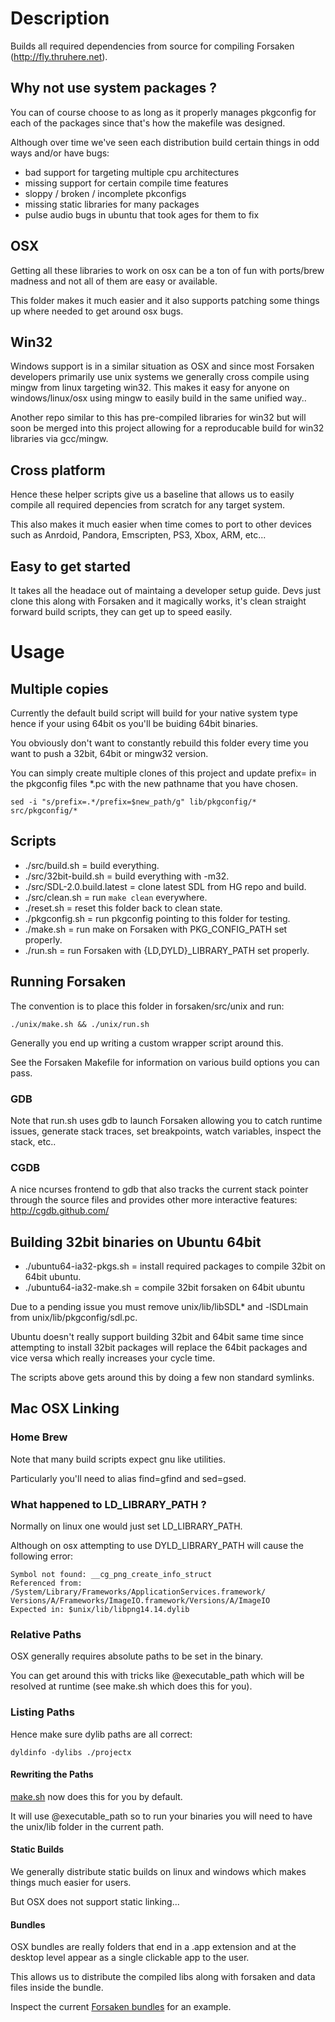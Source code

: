 # Description

Builds all required dependencies from source for compiling Forsaken (http://fly.thruhere.net).


## Why not use system packages ?

You can of course choose to as long as it properly manages pkgconfig for each of the packages since that's how the makefile was designed.

Although over time we've seen each distribution build certain things in odd ways and/or have bugs:

* bad support for targeting multiple cpu architectures
* missing support for certain compile time features
* sloppy / broken / incomplete pkconfigs
* missing static libraries for many packages
* pulse audio bugs in ubuntu that took ages for them to fix


## OSX

Getting all these libraries to work on osx can be a ton of fun with ports/brew madness and not all of them are easy or available.

This folder makes it much easier and it also supports patching some things up where needed to get around osx bugs.

## Win32

Windows support is in a similar situation as OSX and since most Forsaken developers primarily use unix systems we generally cross compile using mingw from linux targeting win32.  This makes it easy for anyone on windows/linux/osx using mingw to easily build in the same unified way..

Another repo similar to this has pre-compiled libraries for win32 but will soon be merged into this project allowing for a reproducable build for win32 libraries via gcc/mingw.


## Cross platform

Hence these helper scripts give us a baseline that allows us to easily compile all required depencies from scratch for any target system.

This also makes it much easier when time comes to port to other devices such as Anrdoid, Pandora, Emscripten, PS3, Xbox, ARM, etc...


## Easy to get started

It takes all the headace out of maintaing a developer setup guide.  Devs just clone this along with Forsaken and it magically works, it's clean straight forward build scripts, they can get up to speed easily.

# Usage

## Multiple copies

Currently the default build script will build for your native system type hence if your using 64bit os you'll be buiding 64bit binaries.

You obviously don't want to constantly rebuild this folder every time you want to push a 32bit, 64bit or mingw32 version.

You can simply create multiple clones of this project and update prefix= in the pkgconfig files *.pc with the new pathname that you have chosen.

```shell
sed -i "s/prefix=.*/prefix=$new_path/g" lib/pkgconfig/* src/pkgconfig/*
```

## Scripts

* ./src/build.sh              = build everything.
* ./src/32bit-build.sh        = build everything with -m32.
* ./src/SDL-2.0.build.latest  = clone latest SDL from HG repo and build.
* ./src/clean.sh              = run `make clean` everywhere.
* ./reset.sh                  = reset this folder back to clean state.
* ./pkgconfig.sh              = run pkgconfig pointing to this folder for testing.
* ./make.sh                   = run make on Forsaken with PKG_CONFIG_PATH set properly.
* ./run.sh                    = run Forsaken with {LD,DYLD}_LIBRARY_PATH set properly.


## Running Forsaken

The convention is to place this folder in forsaken/src/unix and run:

```shell
./unix/make.sh && ./unix/run.sh
```

Generally you end up writing a custom wrapper script around this.

See the Forsaken Makefile for information on various build options you can pass.

### GDB

Note that run.sh uses gdb to launch Forsaken allowing you to catch runtime issues, generate stack traces, set breakpoints, watch variables, inspect the stack, etc.. 

### CGDB

A nice ncurses frontend to gdb that also tracks the current stack pointer through the source files and provides other more interactive features: http://cgdb.github.com/


## Building 32bit binaries on Ubuntu 64bit

* ./ubuntu64-ia32-pkgs.sh = install required packages to compile 32bit on 64bit ubuntu.
* ./ubuntu64-ia32-make.sh = compile 32bit forsaken on 64bit ubuntu

Due to a pending issue you must remove unix/lib/libSDL* and -lSDLmain from unix/lib/pkgconfig/sdl.pc.

Ubuntu doesn't really support building 32bit and 64bit same time since attempting to install 32bit packages will replace the 64bit packages and vice versa which really increases your cycle time.

The scripts above gets around this by doing a few non standard symlinks.


## Mac OSX Linking

### Home Brew

Note that many build scripts expect gnu like utilities.

Particularly you'll need to alias find=gfind and sed=gsed.

### What happened to LD_LIBRARY_PATH ?

Normally on linux one would just set LD_LIBRARY_PATH.

Although on osx attempting to use DYLD_LIBRARY_PATH will cause the following error:

```
Symbol not found: __cg_png_create_info_struct
Referenced from: /System/Library/Frameworks/ApplicationServices.framework/
Versions/A/Frameworks/ImageIO.framework/Versions/A/ImageIO
Expected in: $unix/lib/libpng14.14.dylib
```

### Relative Paths

OSX generally requires absolute paths to be set in the binary.

You can get around this with tricks like @executable_path which will be resolved at runtime (see make.sh which does this for you).


### Listing Paths

Hence make sure dylib paths are all correct:

```shell
dyldinfo -dylibs ./projectx
```


#### Rewriting the Paths

[make.sh](https://github.com/ForsakenX/forsaken-libs/blob/master/make.sh) now does this for you by default.

It will use @executable_path so to run your binaries you will need to have the unix/lib folder in the current path.


#### Static Builds

We generally distribute static builds on linux and windows which makes things much easier for users.

But OSX does not support static linking...


#### Bundles

OSX bundles are really folders that end in a .app extension and at the desktop level appear as a single clickable app to the user.

This allows us to distribute the compiled libs along with forsaken and data files inside the bundle.

Inspect the current [Forsaken bundles](https://github.com/ForsakenX/forsaken/wiki/Quickstart) for an example.
